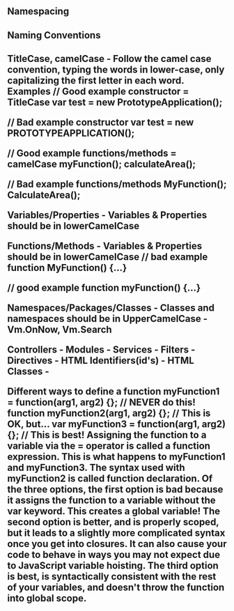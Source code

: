 ## Namespacing

<h2>Naming Conventions<h2>
TitleCase, camelCase -
Follow the camel case convention, typing the words in lower-case, only capitalizing the first letter in each word.
Examples
// Good example constructor = TitleCase
var test = new PrototypeApplication();

// Bad example constructor
var test = new PROTOTYPEAPPLICATION();

// Good example functions/methods = camelCase
myFunction();
calculateArea();

// Bad example functions/methods
MyFunction();
CalculateArea();

Variables/Properties -
Variables & Properties should be in lowerCamelCase

Functions/Methods -
Variables & Properties should be in lowerCamelCase
// bad example
function MyFunction() {...}

// good example
function myFunction() {...}

Namespaces/Packages/Classes -
Classes and namespaces should be in UpperCamelCase - Vm.OnNow, Vm.Search

Controllers -
Modules -
Services -
Filters -
Directives -
HTML Identifiers(id's) -
HTML Classes -

Different ways to define a function
myFunction1 = function(arg1, arg2) {};     // NEVER do this!
function myFunction2(arg1, arg2) {};       // This is OK, but...
var myFunction3 = function(arg1, arg2) {}; // This is best!
Assigning the function to a variable via the = operator is called a function expression. This is what happens to myFunction1 and myFunction3. The syntax used with myFunction2 is called function declaration.
Of the three options, the first option is bad because it assigns the function to a variable without the var keyword. This creates a global variable!
The second option is better, and is properly scoped, but it leads to a slightly more complicated syntax once you get into closures. It can also cause your code to behave in ways you may not expect due to JavaScript variable hoisting.
The third option is best, is syntactically consistent with the rest of your variables, and doesn't throw the function into global scope.






